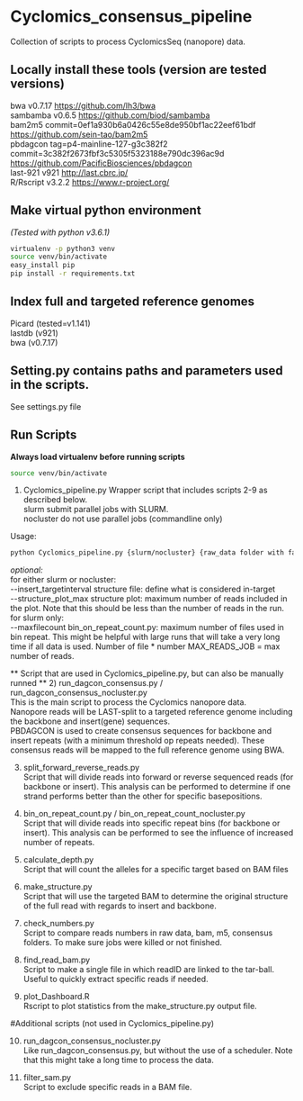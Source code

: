 # Cyclomics_consensus_pipeline
Collection of scripts to process CyclomicsSeq (nanopore) data.

## Locally install these tools (version are tested versions)
bwa	v0.7.17	https://github.com/lh3/bwa \
sambamba	v0.6.5	https://github.com/biod/sambamba \
bam2m5	commit=0ef1a930b6a0426c55e8de950bf1ac22eef61bdf	https://github.com/sein-tao/bam2m5 \
pbdagcon	tag=p4-mainline-127-g3c382f2	commit=3c382f2673fbf3c5305f5323188e790dc396ac9d	https://github.com/PacificBiosciences/pbdagcon \
last-921	v921	http://last.cbrc.jp/ \
R/Rscript	v3.2.2	https://www.r-project.org/ 

## Make virtual python environment
_(Tested with python v3.6.1)_
```bash
virtualenv -p python3 venv
source venv/bin/activate
easy_install pip
pip install -r requirements.txt 
```

## Index full and targeted reference genomes
Picard	(tested=v1.141) \
lastdb	(v921) \
bwa	(v0.7.17)


## Setting.py contains paths and parameters used in the scripts.
See settings.py file 
 
## Run Scripts
__Always load virtualenv before running scripts__ 
```bash
source venv/bin/activate
```

1) Cyclomics_pipeline.py
Wrapper script that includes scripts 2-9 as described below. \
    slurm            submit parallel jobs with SLURM. \
    nocluster        do not use parallel jobs (commandline only)

Usage:
```bash
python Cyclomics_pipeline.py {slurm/nocluster} {raw_data folder with fastq files} {output folder} {prefix (eg run or sampleID)} {insert locus (e.g. TP53)} {backbone locus (e.g. BB25)}
```
_optional:_  \
    for either slurm or nocluster: \
        --insert_targetinterval   	structure file: define what is considered in-target \
        --structure_plot_max 		structure plot: maximum number of reads included in the plot. Note that this should be less than the number of reads in the run. \
    for slurm only: \
        --maxfilecount 			bin_on_repeat_count.py: maximum number of files used in bin repeat. This might be helpful with large runs that will take a very long time if all data is used. Number of file * number MAX_READS_JOB = max number of reads.

	
** Script that are used in Cyclomics_pipeline.py, but can also be manually runned ** 
2) run_dagcon_consensus.py / run_dagcon_consensus_nocluster.py \
This is the main script to process the Cyclomics nanopore data.  
Nanopore reads will be LAST-split to a targeted reference genome including the backbone and insert(gene) sequences.  
PBDAGCON is used to create consensus sequences for backbone and insert repeats (with a minimum threshold op repeats needed). 
These consensus reads will be mapped to the full reference genome using BWA.

3) split_forward_reverse_reads.py \
Script that will divide reads into forward or reverse sequenced reads (for backbone or insert).
This analysis can be performed to determine if one strand performs better than the other for specific basepositions.

4) bin_on_repeat_count.py / bin_on_repeat_count_nocluster.py \
Script that will divide reads into specific repeat bins (for backbone or insert).
This analysis can be performed to see the influence of increased number of repeats.

5) calculate_depth.py \
Script that will count the alleles for a specific target based on BAM files

6) make_structure.py \
Script that will use the targeted BAM to determine the original structure of the full read with regards to insert and backbone.

7) check_numbers.py \
Script to compare reads numbers in raw data, bam, m5, consensus folders. To make sure jobs were killed or not finished.

8) find_read_bam.py \
Script to make a single file in which readID are linked to the tar-ball. Useful to quickly extract specific reads if needed.

9) plot_Dashboard.R \
Rscript to plot statistics from the make_structure.py output file.

#Additional scripts (not used in Cyclomics_pipeline.py) 

10) run_dagcon_consensus_nocluster.py \
Like run_dagcon_consensus.py, but without the use of a scheduler. Note that this might take a long time to process the data.

11) filter_sam.py \
Script to exclude specific reads in a BAM file.
